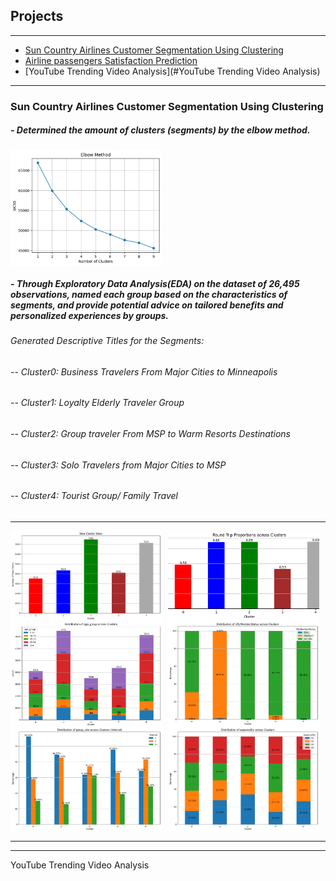 <style>
  .image-row {
    display: flex;
    flex-wrap: wrap;
    gap: 10px; /* Adds space between images */
  }
  .project-image {
    flex: 1 1 48%; /* Each image takes about half the row */
    max-width: 48%; /* Prevents images from exceeding half the row */
    height: auto;
    object-fit: cover;
  }
</style>


## Projects

---

- [Sun Country Airlines Customer Segmentation Using Clustering](#sun-country-airlines-customer-segmentation)
- [Airline passengers Satisfaction Prediction ](#another-project)
- [YouTube Trending Video Analysis](#YouTube Trending Video Analysis)

---

### <a id="sun-country-airlines-customer-segmentation"></a>Sun Country Airlines Customer Segmentation Using Clustering

##### - Determined the amount of clusters (segments) by the elbow method.
<div class="image-row">
  <img src="images/1.1.png?raw=true" class="project-image"/>
</div>

##### - Through Exploratory Data Analysis(EDA) on the dataset of 26,495 observations, named each group based on the characteristics of segments, and provide potential advice on tailored benefits and personalized experiences by groups.
######   Generated Descriptive Titles for the Segments:
###### -- Cluster0:  Business Travelers From Major Cities to Minneapolis
###### -- Cluster1: Loyalty Elderly Traveler Group 
###### -- Cluster2: Group traveler From MSP to Warm Resorts Destinations
###### -- Cluster3: Solo Travelers from Major Cities to MSP
###### -- Cluster4: Tourist Group/ Family Travel

---
<div class="image-row">
  <img src="images/1.2.png?raw=true" class="project-image"/>
  <img src="images/1.3.png?raw=true" class="project-image"/>
</div>
<div class="image-row">
  <img src="images/1.4.png?raw=true" class="project-image"/>
  <img src="images/1.5.png?raw=true" class="project-image"/>
</div>
<div class="image-row">
  <img src="images/1.6.png?raw=true" class="project-image"/>
  <img src="images/1.7.png?raw=true" class="project-image"/>
</div>

---




---

<a id="YouTube Trending Video Analysis"></a>YouTube Trending Video Analysis
